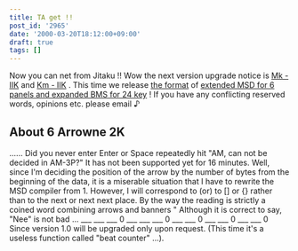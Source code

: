 ```yaml
---
title: TA get !!
post_id: '2965'
date: '2000-03-20T18:12:00+09:00'
draft: true
tags: []
---
```


Now you can net from Jitaku !! Wow the next version upgrade notice is [Mk - IIK](https://danmaq.com/mk-iik) and [Km - IIK](https://danmaq.com/km-iik) . This time we release [the format](https://danmaq.com/filez/app/kmanibms.txt) of [extended MSD for 6](https://danmaq.com/filez/app/MSD2K.txt) [panels and expanded BMS for 24 key](https://danmaq.com/filez/app/kmanibms.txt) ! If you have any conflicting reserved words, opinions etc. please email ♪

## About 6 Arrowne 2K

...... Did you never enter Enter or Space repeatedly hit "AM, can not be decided in AM-3P?" It has not been supported yet for 16 minutes. Well, since I'm deciding the position of the arrow by the number of bytes from the beginning of the data, it is a miserable situation that I have to rewrite the MSD compiler from 1. However, I will correspond to (or) to \[\] or {} rather than to the next or next next place. By the way the reading is strictly a coined word combining arrows and banners " Although it is correct to say, "Nee" is not bad ... ___ ___ ___ 0 ___ ___ ___ 0 ___ ___ 0 ___ ___ 0 ___ ___ 0 Since version 1.0 will be upgraded only upon request. (This time it's a useless function called "beat counter" ...).
